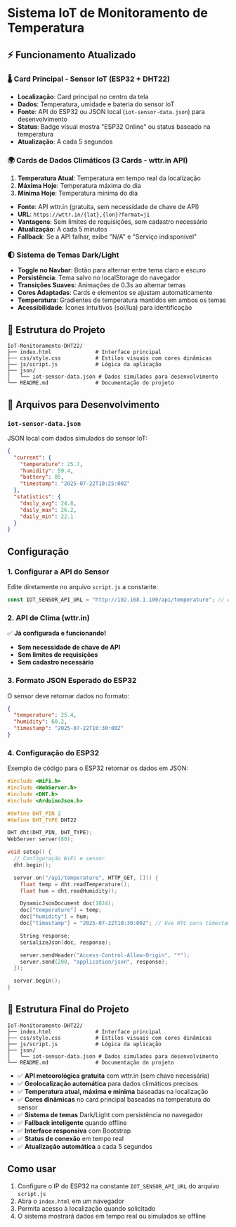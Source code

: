 # Sistema IoT de Monitoramento de Temperatura

## ⚡ Funcionamento Atualizado

### 🌡️ **Card Principal - Sensor IoT (ESP32 + DHT22)**

- **Localização**: Card principal no centro da tela
- **Dados**: Temperatura, umidade e bateria do sensor IoT
- **Fonte**: API do ESP32 ou JSON local (`iot-sensor-data.json`) para desenvolvimento
- **Status**: Badge visual mostra "ESP32 Online" ou status baseado na temperatura
- **Atualização**: A cada 5 segundos

### 🌍 **Cards de Dados Climáticos (3 Cards - wttr.in API)**

1. **Temperatura Atual**: Temperatura em tempo real da localização
2. **Máxima Hoje**: Temperatura máxima do dia
3. **Mínima Hoje**: Temperatura mínima do dia

- **Fonte**: API wttr.in (gratuita, sem necessidade de chave de API)
- **URL**: `https://wttr.in/{lat},{lon}?format=j1`
- **Vantagens**: Sem limites de requisições, sem cadastro necessário
- **Atualização**: A cada 5 minutos
- **Fallback**: Se a API falhar, exibe "N/A" e "Serviço indisponível"

### 🌓 **Sistema de Temas Dark/Light**

- **Toggle no Navbar**: Botão para alternar entre tema claro e escuro
- **Persistência**: Tema salvo no localStorage do navegador
- **Transições Suaves**: Animações de 0.3s ao alternar temas
- **Cores Adaptadas**: Cards e elementos se ajustam automaticamente
- **Temperatura**: Gradientes de temperatura mantidos em ambos os temas
- **Acessibilidade**: Ícones intuitivos (sol/lua) para identificação

## 📁 Estrutura do Projeto

```
IoT-Monitoramento-DHT22/
├── index.html              # Interface principal
├── css/style.css           # Estilos visuais com cores dinâmicas
├── js/script.js            # Lógica da aplicação
├── json/
│   └── iot-sensor-data.json # Dados simulados para desenvolvimento
└── README.md               # Documentação do projeto
```

## 📁 Arquivos para Desenvolvimento

### `iot-sensor-data.json`

JSON local com dados simulados do sensor IoT:

```json
{
  "current": {
    "temperature": 25.7,
    "humidity": 59.4,
    "battery": 85,
    "timestamp": "2025-07-22T10:25:00Z"
  },
  "statistics": {
    "daily_avg": 24.8,
    "daily_max": 26.2,
    "daily_min": 22.1
  }
}
```

## Configuração

### 1. Configurar a API do Sensor

Edite diretamente no arquivo `script.js` a constante:

```javascript
const IOT_SENSOR_API_URL = "http://192.168.1.100/api/temperature"; // Altere para o IP do seu ESP32
```

### 2. API de Clima (wttr.in)

✅ **Já configurada e funcionando!**

- **Sem necessidade de chave de API**
- **Sem limites de requisições**
- **Sem cadastro necessário**

### 3. Formato JSON Esperado do ESP32

O sensor deve retornar dados no formato:

```json
{
  "temperature": 25.4,
  "humidity": 60.2,
  "timestamp": "2025-07-22T10:30:00Z"
}
```

### 4. Configuração do ESP32

Exemplo de código para o ESP32 retornar os dados em JSON:

```cpp
#include <WiFi.h>
#include <WebServer.h>
#include <DHT.h>
#include <ArduinoJson.h>

#define DHT_PIN 2
#define DHT_TYPE DHT22

DHT dht(DHT_PIN, DHT_TYPE);
WebServer server(80);

void setup() {
  // Configuração WiFi e sensor
  dht.begin();

  server.on("/api/temperature", HTTP_GET, []() {
    float temp = dht.readTemperature();
    float hum = dht.readHumidity();

    DynamicJsonDocument doc(1024);
    doc["temperature"] = temp;
    doc["humidity"] = hum;
    doc["timestamp"] = "2025-07-22T10:30:00Z"; // Use RTC para timestamp real

    String response;
    serializeJson(doc, response);

    server.sendHeader("Access-Control-Allow-Origin", "*");
    server.send(200, "application/json", response);
  });

  server.begin();
}
```

## 📁 Estrutura Final do Projeto

```
IoT-Monitoramento-DHT22/
├── index.html              # Interface principal
├── css/style.css           # Estilos visuais com cores dinâmicas
├── js/script.js            # Lógica da aplicação
├── json/
│   └── iot-sensor-data.json # Dados simulados para desenvolvimento
└── README.md               # Documentação do projeto
```

- ✅ **API meteorológica gratuita** com wttr.in (sem chave necessária)
- ✅ **Geolocalização automática** para dados climáticos precisos
- ✅ **Temperatura atual, máxima e mínima** baseadas na localização
- ✅ **Cores dinâmicas** no card principal baseadas na temperatura do sensor
- ✅ **Sistema de temas** Dark/Light com persistência no navegador
- ✅ **Fallback inteligente** quando offline
- ✅ **Interface responsiva** com Bootstrap
- ✅ **Status de conexão** em tempo real
- ✅ **Atualização automática** a cada 5 segundos

## Como usar

1. Configure o IP do ESP32 na constante `IOT_SENSOR_API_URL` do arquivo `script.js`
2. Abra o `index.html` em um navegador
3. Permita acesso à localização quando solicitado
4. O sistema mostrará dados em tempo real ou simulados se offline
